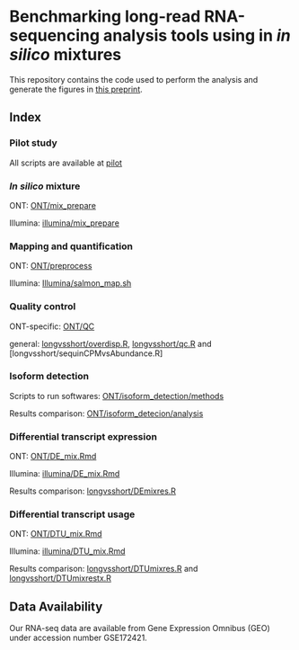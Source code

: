 # Benchmarking long-read RNA-sequencing analysis tools using in *in silico* mixtures

This repository contains the code used to perform the analysis and generate the figures in [this preprint](https://www.biorxiv.org/content/10.1101/2022.07.22.501076v1).

## Index

### Pilot study

All scripts are available at [pilot](pilot)

### *In silico* mixture

ONT: [ONT/mix_prepare](ONT/mix_prepare)

Illumina: [illumina/mix_prepare](illumina/mix_prepare)

### Mapping and quantification

ONT: [ONT/preprocess](ONT/preprocess)

Illumina: [Illumina/salmon_map.sh](Illumina/salmon_map.sh)

### Quality control

ONT-specific: [ONT/QC](ONT/QC)

general: [longvsshort/overdisp.R](longvsshort/overdisp.R), [longvsshort/qc.R](longvsshort/qc.R) and [longvsshort/sequinCPMvsAbundance.R]

### Isoform detection

Scripts to run softwares: [ONT/isoform_detection/methods](ONT/isoform_detection/methods)

Results comparison: [ONT/isoform_detecion/analysis](ONT/isoform_detecion/analysis)

### Differential transcript expression

ONT: [ONT/DE_mix.Rmd](ONT/DE_mix.Rmd)

Illumina: [illumina/DE_mix.Rmd](illumina/DE_mix.Rmd)

Results comparison: [longvsshort/DEmixres.R](longvsshort/DEmixres.R)

### Differential transcript usage

ONT: [ONT/DTU_mix.Rmd](ONT/DTU_mix.Rmd)

Illumina: [illumina/DTU_mix.Rmd](illumina/DTU_mix.Rmd)

Results comparison: [longvsshort/DTUmixres.R](longvsshort/DTUmixres.R) and [longvsshort/DTUmixrestx.R](longvsshort/DTUmixrestx.R) 

## Data Availability

Our RNA-seq data are available from Gene Expression Omnibus (GEO) under accession number GSE172421.
